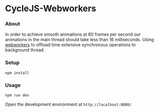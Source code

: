 <h1>
CycleJS-Webworkers
</h1>

### About
In order to achieve smooth animations at 60 frames per second our animations in the main thread should take less than 16 milliseconds. Using [webworkers](https://developer.mozilla.org/en-US/docs/Web/API/Web_Workers_API/Using_web_workers) to offload time extensive synchronous operations to background thread.

### Setup
`npm install`

### Usage
`npm run dev`

Open the development environment at `http://localhost:8080/`
